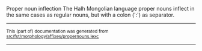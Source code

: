 Proper noun inflection
The Halh Mongolian language proper nouns inflect in the same cases as regular
nouns, but with a colon (':') as separator.

* * *

<small>This (part of) documentation was generated from [src/fst/morphology/affixes/propernouns.lexc](https://github.com/giellalt/lang-khk/blob/main/src/fst/morphology/affixes/propernouns.lexc)</small>

---

